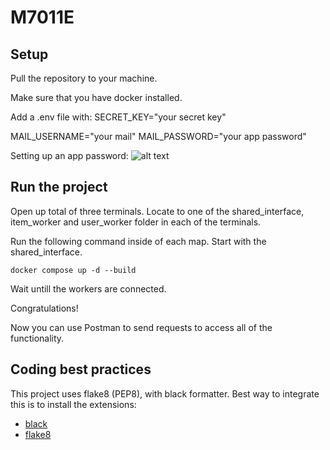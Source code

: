 # M7011E


## Setup
Pull the repository to your machine. 

Make sure that you have docker installed. 

Add a .env file with:
SECRET_KEY="your secret key"

MAIL_USERNAME="your mail"
MAIL_PASSWORD="your app password"

Setting up an app password:
![alt text](https://cdn.discordapp.com/attachments/1169228328746614859/1172476583907434556/image.png?ex=658e9969&is=657c2469&hm=a52709fd10e3b2f70667c228256b37982c110f532e08708c783e5989c551d17e&)

## Run the project

Open up total of three terminals. Locate to one of  the shared_interface, item_worker and user_worker folder in each of the terminals. 

Run the following command inside of each map. Start with the shared_interface. 
```
docker compose up -d --build 
```

Wait untill the workers are connected. 

Congratulations! <br>

Now you can use Postman to send requests to access all of the functionality.

## Coding best practices
This project uses flake8 (PEP8), with black formatter. Best way to integrate this is to install the extensions:
* [black](https://marketplace.visualstudio.com/items?itemName=ms-python.black-formatter)
* [flake8](https://marketplace.visualstudio.com/items?itemName=ms-python.flake8)
